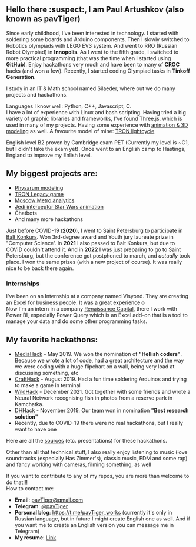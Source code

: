 ## Hello there :suspect:, I am Paul Artushkov (also known as pavTiger)
Since early childhood, I've been interested in technology. I started with soldering some boards and Arduino components. 
Then I slowly switched to Robotics olympiads with LEGO EV3 system. And went to RRO (Russian Robot Olympiad) in **Innopolis**. 
As I went to the fifth grade, I switched to more practical programming (that was the time when I started using **GitHub**). 
Enjoy hackathons very much and have been to many of **CROC** hacks (and won a few). Recently, I started coding Olympiad tasks in **Tinkoff Generation**.

I study in an IT & Math school named Silaeder, where out we do many projects and hackathons.

Languages I know well: Python, C++, Javascript, C.  
I have a lot of experience with Linux and bash scripting. 
Having tried a big variety of graphic libraries and frameworks, I've found Three.js, which is used in many of my projects. Having some experience with [animation & 3D modeling](https://www.youtube.com/playlist?list=PLcn5eK1LvnGsmkTJKvAw54Up8n7LRRUP_) as well. A favourite model of mine: [TRON lightcycle](https://sketchfab.com/3d-models/tron-legacy-encom-786-lightcycle-89c2eba426574f53aaa9a8ee37c60495)

English level B2 proven by Cambridge exam PET (Currently my level is ~C1, but I didn't take the exam yet). Once went to an English camp to Hastings, England to improve my Enlish level.

## My biggest projects are:
* [Physarum modeling](https://github.com/physarumAdv)
* [TRON Legacy game](https://github.com/light-merch/TRON_multiplayer)
* [Moscow Metro analytics](https://github.com/pavtiger/Moscow-Underground-Analysus)
* [Jedi interceptor Star Wars animation](https://youtu.be/P4HUq_jLq50)
* Chatbots
* And many more hackathons

Just before COVID-19 (**2020**), I went to Saint Petersburg to participate in [Balt Konkurs](https://baltkonkurs.ru). Won 3rd-degree award and Youth jury laureate prize in "Computer Science'. In **2021** I also passed to Balt Konkurs, but due to COVID couldn't attend it. And in **2022** I was just preparing to go to Saint Petersburg, but the conference got postphoned to march, and _actually_ took place. I won the same prizes (with a new project of course). It was really nice to be back there again.

### Internships
I've been on an Internship at a company named Visyond.
They are creating an Excel for business people. It was a great experience☺  
Now I'm an intern in a company [Renaissance Capital](https://www.rencap.com), there I work with Power BI, especially Power Query which is an Excel add-on that is a tool to manage your data and do some other programming tasks.

## My favorite hackathons:
* [MediaHack](http://mediahack.me) - May 2019. We won the nomination of **"Hellish coders"**. Because we wrote a lot of code, had a great architecture and the way we were coding with a huge flipchart on a wall, being very load at discussing something, etc
* [CraftHack](https://crafthack.me) - August 2019. Had a fun time soldering Arduinos and trying to make a game in terminal
* [WildHack](https://wildhack.croc.ru) - December 2021. Got together with some friends and wrote a Neural Network recognising fish in photos from a reserve park in Kamchatka.
* [DHHack](https://dhhack.ru) - November 2019. Our team won in nomination **"Best research solution"**
* Recently, due to COVID-19 there were no real hackathons, but I really want to have one

Here are all the [sources](https://drive.google.com/drive/folders/1Y5jziR-H5-SE5bgzEbWFj7at5dIC8yY6?usp=sharing) (etc. presentations) for these hackathons.

Other than all that technical stuff, I also really enjoy listening to music (love soundtracks (especially Has Zimmer's), classic music, EDM and some rap) and fancy working with cameras, filming something, as well

If you want to contribute to any of my repos, you are more than welcome to do that!!!  
How to contact me:
* **Email**: pavTiger@gmail.com
* **Telegram**: [@pavTiger](https://t.me/pavTiger)
* **Personal blog**: https://t.me/pavTiger_works (currently it's only in Russian language, but in future I might create English one as well. And if you want me to create an English version you can message me in Telegram)
* **My resume**: [Link](https://docs.google.com/document/d/1exfoNc-7nH4eRsa_WKrpC1x2H22j2E02tQo_7jNjnUE/edit?usp=sharing)
